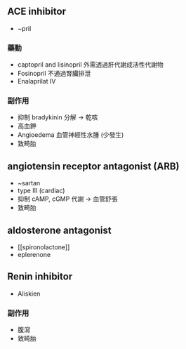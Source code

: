 
## ACE inhibitor 
- ~pril
### 藥動
- captopril and lisinopril 外需透過肝代謝成活性代謝物
- Fosinopril 不通過腎臟排泄
- Enalaprilat IV
### 副作用
- 抑制 bradykinin 分解 $\rightarrow$ 乾咳
- 高血鉀
- Angioedema 血管神經性水腫 (少發生)
- 致畸胎
## angiotensin receptor antagonist (ARB) 
- ~sartan
- type III (cardiac) 
- 抑制 cAMP, cGMP 代謝 $\rightarrow$ 血管舒張
- 致畸胎
## aldosterone antagonist 
- [[spironolactone]]
- eplerenone
## Renin inhibitor
- Aliskien
### 副作用
- 腹瀉
- 致畸胎